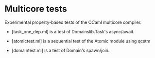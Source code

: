 Multicore tests
===============

Experimental property-based tests of the OCaml multicore compiler.

 - [task_one_dep.ml] is a test of Domainslib.Task's async/await.

 - [atomictest.ml] is a sequential test of the Atomic module using qcstm

 - [domaintest.ml] is a test of Domain's spawn/join.
